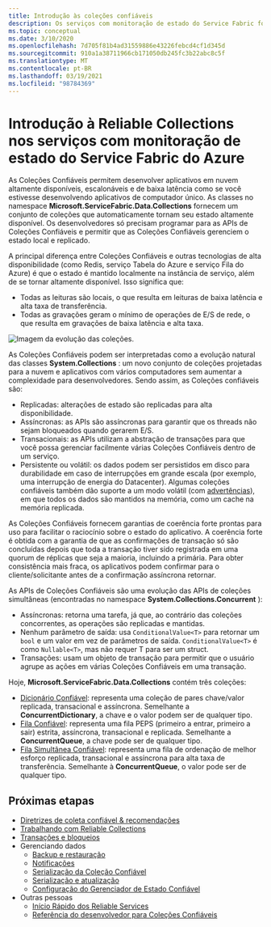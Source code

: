 ```yaml
---
title: Introdução às coleções confiáveis
description: Os serviços com monitoração de estado do Service Fabric fornecem coleções confiáveis que permitem escrever aplicativos em nuvem altamente disponíveis, escalonáveis e com baixa latência.
ms.topic: conceptual
ms.date: 3/10/2020
ms.openlocfilehash: 7d705f81b4ad31559886e43226febcd4cf1d345d
ms.sourcegitcommit: 910a1a38711966cb171050db245fc3b22abc8c5f
ms.translationtype: MT
ms.contentlocale: pt-BR
ms.lasthandoff: 03/19/2021
ms.locfileid: "98784369"
---
```

# <a name="introduction-to-reliable-collections-in-azure-service-fabric-stateful-services"></a>Introdução à Reliable Collections nos serviços com monitoração de estado do Service Fabric do Azure

As Coleções Confiáveis permitem desenvolver aplicativos em nuvem altamente disponíveis, escalonáveis e de baixa latência como se você estivesse desenvolvendo aplicativos de computador único. As classes no namespace **Microsoft.ServiceFabric.Data.Collections** fornecem um conjunto de coleções que automaticamente tornam seu estado altamente disponível. Os desenvolvedores só precisam programar para as APIs de Coleções Confiáveis e permitir que as Coleções Confiáveis gerenciem o estado local e replicado.

A principal diferença entre Coleções Confiáveis e outras tecnologias de alta disponibilidade (como Redis, serviço Tabela do Azure e serviço Fila do Azure) é que o estado é mantido localmente na instância de serviço, além de se tornar altamente disponível. Isso significa que:

* Todas as leituras são locais, o que resulta em leituras de baixa latência e alta taxa de transferência.
* Todas as gravações geram o mínimo de operações de E/S de rede, o que resulta em gravações de baixa latência e alta taxa.

![Imagem da evolução das coleções.](media/service-fabric-reliable-services-reliable-collections/ReliableCollectionsEvolution.png)

As Coleções Confiáveis podem ser interpretadas como a evolução natural das classes **System.Collections** : um novo conjunto de coleções projetadas para a nuvem e aplicativos com vários computadores sem aumentar a complexidade para desenvolvedores. Sendo assim, as Coleções confiáveis são:

* Replicadas: alterações de estado são replicadas para alta disponibilidade.
* Assíncronas: as APIs são assíncronas para garantir que os threads não sejam bloqueados quando gerarem E/S.
* Transacionais: as APIs utilizam a abstração de transações para que você possa gerenciar facilmente várias Coleções Confiáveis dentro de um serviço.
* Persistente ou volátil: os dados podem ser persistidos em disco para durabilidade em caso de interrupções em grande escala (por exemplo, uma interrupção de energia do Datacenter). Algumas coleções confiáveis também dão suporte a um modo volátil (com [advertências](service-fabric-reliable-services-reliable-collections-guidelines.md#volatile-reliable-collections)), em que todos os dados são mantidos na memória, como um cache na memória replicada.

As Coleções Confiáveis fornecem garantias de coerência forte prontas para uso para facilitar o raciocínio sobre o estado do aplicativo.
A coerência forte é obtida com a garantia de que as confirmações de transação só são concluídas depois que toda a transação tiver sido registrada em uma quorum de réplicas que seja a maioria, incluindo a primária.
Para obter consistência mais fraca, os aplicativos podem confirmar para o cliente/solicitante antes de a confirmação assíncrona retornar.

As APIs de Coleções Confiáveis são uma evolução das APIs de coleções simultâneas (encontradas no namespace **System.Collections.Concurrent** ):

* Assíncronas: retorna uma tarefa, já que, ao contrário das coleções concorrentes, as operações são replicadas e mantidas.
* Nenhum parâmetro de saída: usa `ConditionalValue<T>` para retornar um `bool` e um valor em vez de parâmetros de saída. `ConditionalValue<T>` é como `Nullable<T>`, mas não requer T para ser um struct.
* Transações: usam um objeto de transação para permitir que o usuário agrupe as ações em várias Coleções Confiáveis em uma transação.

Hoje, **Microsoft.ServiceFabric.Data.Collections** contém três coleções:

* [Dicionário Confiável](/dotnet/api/microsoft.servicefabric.data.collections.ireliabledictionary-2#microsoft_servicefabric_data_collections_ireliabledictionary_2): representa uma coleção de pares chave/valor replicada, transacional e assíncrona. Semelhante a **ConcurrentDictionary**, a chave e o valor podem ser de qualquer tipo.
* [Fila Confiável](/dotnet/api/microsoft.servicefabric.data.collections.ireliablequeue-1#microsoft_servicefabric_data_collections_ireliablequeue_1): representa uma fila PEPS (primeiro a entrar, primeiro a sair) estrita, assíncrona, transacional e replicada. Semelhante a **ConcurrentQueue**, a chave pode ser de qualquer tipo.
* [Fila Simultânea Confiável](service-fabric-reliable-services-reliable-concurrent-queue.md): representa uma fila de ordenação de melhor esforço replicada, transacional e assíncrona para alta taxa de transferência. Semelhante à **ConcurrentQueue**, o valor pode ser de qualquer tipo.

## <a name="next-steps"></a>Próximas etapas

* [Diretrizes de coleta confiável & recomendações](service-fabric-reliable-services-reliable-collections-guidelines.md)
* [Trabalhando com Reliable Collections](service-fabric-work-with-reliable-collections.md)
* [Transações e bloqueios](service-fabric-reliable-services-reliable-collections-transactions-locks.md)
* Gerenciando dados
  * [Backup e restauração](service-fabric-reliable-services-backup-restore.md)
  * [Notificações](service-fabric-reliable-services-notifications.md)
  * [Serialização da Coleção Confiável](service-fabric-reliable-services-reliable-collections-serialization.md)
  * [Serialização e atualização](service-fabric-application-upgrade-data-serialization.md)
  * [Configuração do Gerenciador de Estado Confiável](service-fabric-reliable-services-configuration.md)
* Outras pessoas
  * [Início Rápido dos Reliable Services](service-fabric-reliable-services-quick-start.md)
  * [Referência do desenvolvedor para Coleções Confiáveis](/dotnet/api/microsoft.servicefabric.data.collections#microsoft_servicefabric_data_collections)
